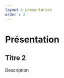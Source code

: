 ```yaml
---
layout : presentation
order : 2
---
```


# Présentation 

## Titre 2

Description

<!-- new slide -->


